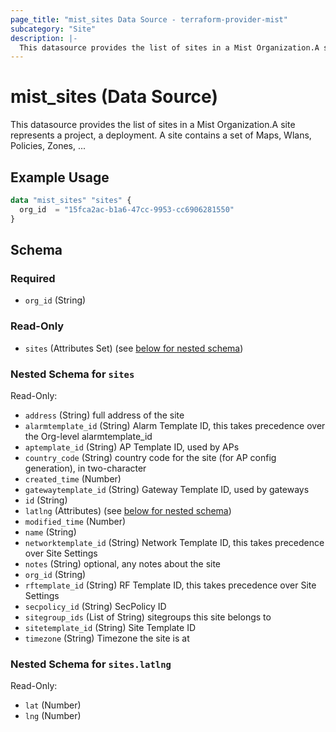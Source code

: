 ```yaml
---
page_title: "mist_sites Data Source - terraform-provider-mist"
subcategory: "Site"
description: |-
  This datasource provides the list of sites in a Mist Organization.A site represents a project, a deployment. A site contains a set of Maps, Wlans, Policies, Zones, ...
---
```


# mist_sites (Data Source)

This datasource provides the list of sites in a Mist Organization.A site represents a project, a deployment. A site contains a set of Maps, Wlans, Policies, Zones, ...


## Example Usage

```terraform
data "mist_sites" "sites" {
  org_id  = "15fca2ac-b1a6-47cc-9953-cc6906281550"
}
```

<!-- schema generated by tfplugindocs -->
## Schema

### Required

- `org_id` (String)

### Read-Only

- `sites` (Attributes Set) (see [below for nested schema](#nestedatt--sites))

<a id="nestedatt--sites"></a>
### Nested Schema for `sites`

Read-Only:

- `address` (String) full address of the site
- `alarmtemplate_id` (String) Alarm Template ID, this takes precedence over the Org-level alarmtemplate_id
- `aptemplate_id` (String) AP Template ID, used by APs
- `country_code` (String) country code for the site (for AP config generation), in two-character
- `created_time` (Number)
- `gatewaytemplate_id` (String) Gateway Template ID, used by gateways
- `id` (String)
- `latlng` (Attributes) (see [below for nested schema](#nestedatt--sites--latlng))
- `modified_time` (Number)
- `name` (String)
- `networktemplate_id` (String) Network Template ID, this takes precedence over Site Settings
- `notes` (String) optional, any notes about the site
- `org_id` (String)
- `rftemplate_id` (String) RF Template ID, this takes precedence over Site Settings
- `secpolicy_id` (String) SecPolicy ID
- `sitegroup_ids` (List of String) sitegroups this site belongs to
- `sitetemplate_id` (String) Site Template ID
- `timezone` (String) Timezone the site is at

<a id="nestedatt--sites--latlng"></a>
### Nested Schema for `sites.latlng`

Read-Only:

- `lat` (Number)
- `lng` (Number)